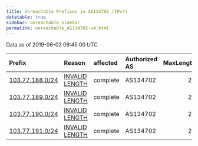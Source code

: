 ```yaml
---
title: Unreachable Prefixes in AS134702 (IPv4)
datatable: true
sidebar: unreachable_sidebar
permalink: unreachable_AS134702-v4.html
---
```


Data as of 2019-06-02 09:45:00 UTC


<div class="datatable-begin"></div>

| Prefix                                                   | Reason                                                                                                     | affected   | Authorized AS   |   MaxLength | Anchor                                       |   unreachable /24s |
|:---------------------------------------------------------|:-----------------------------------------------------------------------------------------------------------|:-----------|:----------------|------------:|:---------------------------------------------|-------------------:|
| [103.77.188.0/24](https://stat.ripe.net/103.77.188.0/24) | [INVALID LENGTH](https://rpki-validator.ripe.net/announcement-preview?asn=AS134702&prefix=103.77.188.0/24) | complete   | AS134702        |          22 | [APNIC](unreachable_APNIC_RPKI_Root-v4.html) |                  1 |
| [103.77.189.0/24](https://stat.ripe.net/103.77.189.0/24) | [INVALID LENGTH](https://rpki-validator.ripe.net/announcement-preview?asn=AS134702&prefix=103.77.189.0/24) | complete   | AS134702        |          22 | [APNIC](unreachable_APNIC_RPKI_Root-v4.html) |                  1 |
| [103.77.190.0/24](https://stat.ripe.net/103.77.190.0/24) | [INVALID LENGTH](https://rpki-validator.ripe.net/announcement-preview?asn=AS134702&prefix=103.77.190.0/24) | complete   | AS134702        |          22 | [APNIC](unreachable_APNIC_RPKI_Root-v4.html) |                  1 |
| [103.77.191.0/24](https://stat.ripe.net/103.77.191.0/24) | [INVALID LENGTH](https://rpki-validator.ripe.net/announcement-preview?asn=AS134702&prefix=103.77.191.0/24) | complete   | AS134702        |          22 | [APNIC](unreachable_APNIC_RPKI_Root-v4.html) |                  1 |

<div class="datatable-end"></div>